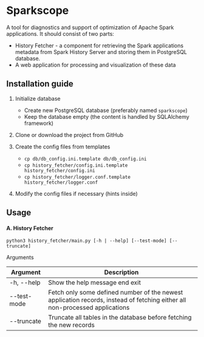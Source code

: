 # Sparkscope

A tool for diagnostics and support of optimization of Apache Spark applications. It should consist of two parts:
* History Fetcher - a component for retrieving the Spark applications metadata from Spark History Server and storing them in PostgreSQL database.
* A web application for processing and visualization of these data

## Installation guide

1. Initialize database
    * Create new PostgreSQL database (preferably named `sparkscope`)
    * Keep the database empty (the content is handled by SQLAlchemy framework)
    
2. Clone or download the project from GitHub

3. Create the config files from templates
    * `cp db/db_config.ini.template db/db_config.ini`
    * `cp history_fetcher/config.ini.template history_fetcher/config.ini`
    * `cp history_fetcher/logger.conf.template history_fetcher/logger.conf`

4. Modify the config files if necessary (hints inside)

## Usage

#### A. History Fetcher

`python3 history_fetcher/main.py [-h | --help] [--test-mode] [--truncate]`

Arguments

 Argument  | Description 
---------- | -----------
-h, --help | Show the help message end exit
--test-mode| Fetch only some defined number of the newest application records, instead of fetching either all non-processed applications
--truncate | Truncate all tables in the database before fetching the new records

